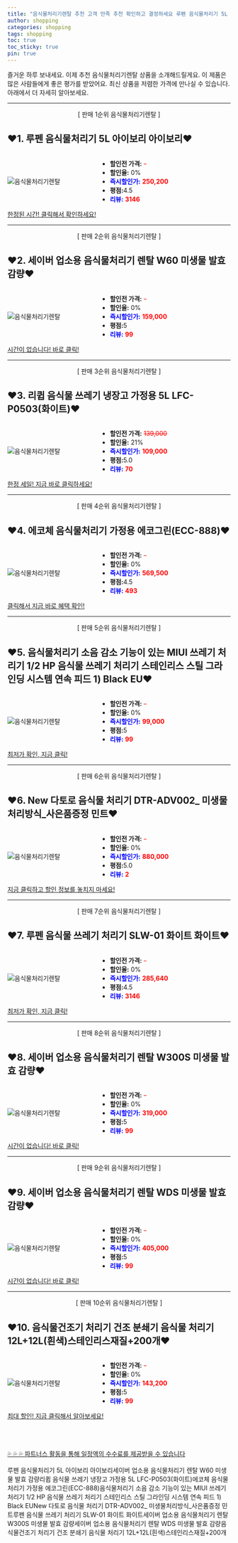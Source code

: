 ```yaml
---
title: "음식물처리기렌탈 추천 고객 만족 추천 확인하고 결정하세요 루펜 음식물처리기 5L 아이보리 아이보리"
author: shopping
categories: shopping
tags: shopping
toc: true
toc_sticky: true
pin: true
---
```

즐거운 하루 보내세요. 이제 추천 음식물처리기렌탈 상품을 소개해드릴게요. 이 제품은 많은 사람들에게 좋은 평가를 받았어요. 최신 상품을 저렴한 가격에 만나실 수 있습니다. 아래에서 더 자세히 알아보세요.

---
<p class="toplist" style="margin: 0 auto; display: block; width: fit-content;">[ 판매 1순위 음식물처리기렌탈 ]</p>

<h2><strong>❤️1. 루펜 음식물처리기 5L 아이보리 아이보리❤️</strong></h2>

<div style="display: flex; align-items: center;">
    <div style="flex: 0.4;">
        <img src="https://thumbnail7.coupangcdn.com/thumbnails/remote/230x230ex/image/retail/images/2023/10/10/13/8/1d47b461-635a-4d85-a84d-81a3536fb4ae.jpg" alt="음식물처리기렌탈" style="max-width: 100%;">
    </div>
    <div style="flex: 0.6; margin-left: 10px;">
        <ul>
            <li><strong>할인전 가격:</strong> <del style="color: red;">-</del></li>
            <li><strong>할인율:</strong> 0%</li>
            <li><span style='color:blue'><strong>즉시할인가:</strong></span> <span style='color:red'><strong>250,200</strong></span></li>
            <li><strong>평점:</strong>4.5</li>
            <li><span style='color:blue'><strong>리뷰:</strong></span> <span style='color:red'><strong>3146</strong></span></li>
        </ul>
    </div>
</div>
<div class="center">
    <a href="https://selin100587001.github.io?lptag=AF9450613&subid=githubio&pageKey=6197874555&traceid=V0-153&itemId=19348287342&vendorItemId=87402710938" class="myButton">
        한정된 시간! 클릭해서 확인하세요!
    </a>
</div>


---
<p class="toplist" style="margin: 0 auto; display: block; width: fit-content;">[ 판매 2순위 음식물처리기렌탈 ]</p>

<h2><strong>❤️2. 세이버 업소용 음식물처리기 렌탈 W60 미생물 발효 감량❤️</strong></h2>

<div style="display: flex; align-items: center;">
    <div style="flex: 0.4;">
        <img src="https://thumbnail7.coupangcdn.com/thumbnails/remote/230x230ex/image/vendor_inventory/fa75/fea4e1eb88bf6d9ff676471dd91c157e3836395ab5d8b3ebc9d293e7fb93.png" alt="음식물처리기렌탈" style="max-width: 100%;">
    </div>
    <div style="flex: 0.6; margin-left: 10px;">
        <ul>
            <li><strong>할인전 가격:</strong> <del style="color: red;">-</del></li>
            <li><strong>할인율:</strong> 0%</li>
            <li><span style='color:blue'><strong>즉시할인가:</strong></span> <span style='color:red'><strong>159,000</strong></span></li>
            <li><strong>평점:</strong>5</li>
            <li><span style='color:blue'><strong>리뷰:</strong></span> <span style='color:red'><strong>99</strong></span></li>
        </ul>
    </div>
</div>
<div class="center">
    <a href="https://selin100587001.github.io?lptag=AF9450613&subid=githubio&pageKey=8049395485&traceid=V0-153&itemId=22568967394&vendorItemId=89610827341" class="myButton">
        시간이 없습니다! 바로 클릭!
    </a>
</div>


---
<p class="toplist" style="margin: 0 auto; display: block; width: fit-content;">[ 판매 3순위 음식물처리기렌탈 ]</p>

<h2><strong>❤️3. 리큅 음식물 쓰레기 냉장고 가정용 5L LFC-P0503(화이트)❤️</strong></h2>

<div style="display: flex; align-items: center;">
    <div style="flex: 0.4;">
        <img src="https://thumbnail7.coupangcdn.com/thumbnails/remote/230x230ex/image/retail/images/2024/02/27/9/5/ec0b789c-d503-40f4-923e-f30bbc1ec33d.jpg" alt="음식물처리기렌탈" style="max-width: 100%;">
    </div>
    <div style="flex: 0.6; margin-left: 10px;">
        <ul>
            <li><strong>할인전 가격:</strong> <del style="color: red;">139,000</del></li>
            <li><strong>할인율:</strong> 21%</li>
            <li><span style='color:blue'><strong>즉시할인가:</strong></span> <span style='color:red'><strong>109,000</strong></span></li>
            <li><strong>평점:</strong>5.0</li>
            <li><span style='color:blue'><strong>리뷰:</strong></span> <span style='color:red'><strong>70</strong></span></li>
        </ul>
    </div>
</div>
<div class="center">
    <a href="https://selin100587001.github.io?lptag=AF9450613&subid=githubio&pageKey=7684814991&traceid=V0-153&itemId=14917465776&vendorItemId=88820261382" class="myButton">
        한정 세일! 지금 바로 클릭하세요!
    </a>
</div>


---
<p class="toplist" style="margin: 0 auto; display: block; width: fit-content;">[ 판매 4순위 음식물처리기렌탈 ]</p>

<h2><strong>❤️4. 에코체 음식물처리기 가정용 에코그린(ECC-888)❤️</strong></h2>

<div style="display: flex; align-items: center;">
    <div style="flex: 0.4;">
        <img src="https://thumbnail9.coupangcdn.com/thumbnails/remote/230x230ex/image/rs_quotation_api/4nxppxvj/a3c54953b7d34229987eea1b0d6959ca.JPG" alt="음식물처리기렌탈" style="max-width: 100%;">
    </div>
    <div style="flex: 0.6; margin-left: 10px;">
        <ul>
            <li><strong>할인전 가격:</strong> <del style="color: red;">-</del></li>
            <li><strong>할인율:</strong> 0%</li>
            <li><span style='color:blue'><strong>즉시할인가:</strong></span> <span style='color:red'><strong>569,500</strong></span></li>
            <li><strong>평점:</strong>4.5</li>
            <li><span style='color:blue'><strong>리뷰:</strong></span> <span style='color:red'><strong>493</strong></span></li>
        </ul>
    </div>
</div>
<div class="center">
    <a href="https://selin100587001.github.io?lptag=AF9450613&subid=githubio&pageKey=4564146659&traceid=V0-153&itemId=5564597651&vendorItemId=72863970053" class="myButton">
        클릭해서 지금 바로 혜택 확인!
    </a>
</div>


---
<p class="toplist" style="margin: 0 auto; display: block; width: fit-content;">[ 판매 5순위 음식물처리기렌탈 ]</p>

<h2><strong>❤️5. 음식물처리기 소음 감소 기능이 있는 MIUI 쓰레기 처리기 1/2 HP 음식물 쓰레기 처리기 스테인리스 스틸 그라인딩 시스템 연속 피드 1) Black  EU❤️</strong></h2>

<div style="display: flex; align-items: center;">
    <div style="flex: 0.4;">
        <img src="https://thumbnail7.coupangcdn.com/thumbnails/remote/230x230ex/image/vendor_inventory/dea9/28e500803b00ac9dcac8d01acb5dabb2ba9254a048e43525709522062eb7.jpg" alt="음식물처리기렌탈" style="max-width: 100%;">
    </div>
    <div style="flex: 0.6; margin-left: 10px;">
        <ul>
            <li><strong>할인전 가격:</strong> <del style="color: red;">-</del></li>
            <li><strong>할인율:</strong> 0%</li>
            <li><span style='color:blue'><strong>즉시할인가:</strong></span> <span style='color:red'><strong>99,000</strong></span></li>
            <li><strong>평점:</strong>5</li>
            <li><span style='color:blue'><strong>리뷰:</strong></span> <span style='color:red'><strong>99</strong></span></li>
        </ul>
    </div>
</div>
<div class="center">
    <a href="https://selin100587001.github.io?lptag=AF9450613&subid=githubio&pageKey=7678361741&traceid=V0-153&itemId=20502397221&vendorItemId=90129670427" class="myButton">
        최저가 확인, 지금 클릭!
    </a>
</div>


---
<p class="toplist" style="margin: 0 auto; display: block; width: fit-content;">[ 판매 6순위 음식물처리기렌탈 ]</p>

<h2><strong>❤️6. New 다토로 음식물 처리기 DTR-ADV002_ 미생물처리방식_사은품증정 민트❤️</strong></h2>

<div style="display: flex; align-items: center;">
    <div style="flex: 0.4;">
        <img src="https://thumbnail7.coupangcdn.com/thumbnails/remote/230x230ex/image/vendor_inventory/8de2/e5513604e00153cfe0848ffa72ab625a2f306eb7f68096392d1ab0e0a9b6.png" alt="음식물처리기렌탈" style="max-width: 100%;">
    </div>
    <div style="flex: 0.6; margin-left: 10px;">
        <ul>
            <li><strong>할인전 가격:</strong> <del style="color: red;">-</del></li>
            <li><strong>할인율:</strong> 0%</li>
            <li><span style='color:blue'><strong>즉시할인가:</strong></span> <span style='color:red'><strong>880,000</strong></span></li>
            <li><strong>평점:</strong>5.0</li>
            <li><span style='color:blue'><strong>리뷰:</strong></span> <span style='color:red'><strong>2</strong></span></li>
        </ul>
    </div>
</div>
<div class="center">
    <a href="https://selin100587001.github.io?lptag=AF9450613&subid=githubio&pageKey=1583362187&traceid=V0-153&itemId=2706608863&vendorItemId=70696896699" class="myButton">
        지금 클릭하고 할인 정보를 놓치지 마세요!
    </a>
</div>


---
<p class="toplist" style="margin: 0 auto; display: block; width: fit-content;">[ 판매 7순위 음식물처리기렌탈 ]</p>

<h2><strong>❤️7. 루펜 음식물 쓰레기 처리기 SLW-01 화이트 화이트❤️</strong></h2>

<div style="display: flex; align-items: center;">
    <div style="flex: 0.4;">
        <img src="https://thumbnail9.coupangcdn.com/thumbnails/remote/230x230ex/image/product/image/vendoritem/2017/08/10/3179203396/ede3cabf-55a5-40a2-87a4-a2e47afd56ab.jpg" alt="음식물처리기렌탈" style="max-width: 100%;">
    </div>
    <div style="flex: 0.6; margin-left: 10px;">
        <ul>
            <li><strong>할인전 가격:</strong> <del style="color: red;">-</del></li>
            <li><strong>할인율:</strong> 0%</li>
            <li><span style='color:blue'><strong>즉시할인가:</strong></span> <span style='color:red'><strong>285,640</strong></span></li>
            <li><strong>평점:</strong>4.5</li>
            <li><span style='color:blue'><strong>리뷰:</strong></span> <span style='color:red'><strong>3146</strong></span></li>
        </ul>
    </div>
</div>
<div class="center">
    <a href="https://selin100587001.github.io?lptag=AF9450613&subid=githubio&pageKey=6197874555&traceid=V0-153&itemId=12288028245&vendorItemId=3179203396" class="myButton">
        최저가 확인, 지금 클릭!
    </a>
</div>


---
<p class="toplist" style="margin: 0 auto; display: block; width: fit-content;">[ 판매 8순위 음식물처리기렌탈 ]</p>

<h2><strong>❤️8. 세이버 업소용 음식물처리기 렌탈 W300S 미생물 발효 감량❤️</strong></h2>

<div style="display: flex; align-items: center;">
    <div style="flex: 0.4;">
        <img src="https://thumbnail7.coupangcdn.com/thumbnails/remote/230x230ex/image/vendor_inventory/fa75/fea4e1eb88bf6d9ff676471dd91c157e3836395ab5d8b3ebc9d293e7fb93.png" alt="음식물처리기렌탈" style="max-width: 100%;">
    </div>
    <div style="flex: 0.6; margin-left: 10px;">
        <ul>
            <li><strong>할인전 가격:</strong> <del style="color: red;">-</del></li>
            <li><strong>할인율:</strong> 0%</li>
            <li><span style='color:blue'><strong>즉시할인가:</strong></span> <span style='color:red'><strong>319,000</strong></span></li>
            <li><strong>평점:</strong>5</li>
            <li><span style='color:blue'><strong>리뷰:</strong></span> <span style='color:red'><strong>99</strong></span></li>
        </ul>
    </div>
</div>
<div class="center">
    <a href="https://selin100587001.github.io?lptag=AF9450613&subid=githubio&pageKey=8049410461&traceid=V0-153&itemId=22569050365&vendorItemId=89610910052" class="myButton">
        시간이 없습니다! 바로 클릭!
    </a>
</div>


---
<p class="toplist" style="margin: 0 auto; display: block; width: fit-content;">[ 판매 9순위 음식물처리기렌탈 ]</p>

<h2><strong>❤️9. 세이버 업소용 음식물처리기 렌탈 WDS 미생물 발효 감량❤️</strong></h2>

<div style="display: flex; align-items: center;">
    <div style="flex: 0.4;">
        <img src="https://thumbnail7.coupangcdn.com/thumbnails/remote/230x230ex/image/vendor_inventory/fa75/fea4e1eb88bf6d9ff676471dd91c157e3836395ab5d8b3ebc9d293e7fb93.png" alt="음식물처리기렌탈" style="max-width: 100%;">
    </div>
    <div style="flex: 0.6; margin-left: 10px;">
        <ul>
            <li><strong>할인전 가격:</strong> <del style="color: red;">-</del></li>
            <li><strong>할인율:</strong> 0%</li>
            <li><span style='color:blue'><strong>즉시할인가:</strong></span> <span style='color:red'><strong>405,000</strong></span></li>
            <li><strong>평점:</strong>5</li>
            <li><span style='color:blue'><strong>리뷰:</strong></span> <span style='color:red'><strong>99</strong></span></li>
        </ul>
    </div>
</div>
<div class="center">
    <a href="https://selin100587001.github.io?lptag=AF9450613&subid=githubio&pageKey=8051591843&traceid=V0-153&itemId=22583696900&vendorItemId=89625455321" class="myButton">
        시간이 없습니다! 바로 클릭!
    </a>
</div>


---
<p class="toplist" style="margin: 0 auto; display: block; width: fit-content;">[ 판매 10순위 음식물처리기렌탈 ]</p>

<h2><strong>❤️10. 음식물건조기 처리기 건조 분쇄기 음식물 처리기 12L+12L(흰색)스테인리스재질+200개❤️</strong></h2>

<div style="display: flex; align-items: center;">
    <div style="flex: 0.4;">
        <img src="https://thumbnail7.coupangcdn.com/thumbnails/remote/230x230ex/image/vendor_inventory/e724/7d0b1c1bff678309ab23ad627f20116bddccd4183644854e46a3a12f78e4.jpg" alt="음식물처리기렌탈" style="max-width: 100%;">
    </div>
    <div style="flex: 0.6; margin-left: 10px;">
        <ul>
            <li><strong>할인전 가격:</strong> <del style="color: red;">-</del></li>
            <li><strong>할인율:</strong> 0%</li>
            <li><span style='color:blue'><strong>즉시할인가:</strong></span> <span style='color:red'><strong>143,200</strong></span></li>
            <li><strong>평점:</strong>5</li>
            <li><span style='color:blue'><strong>리뷰:</strong></span> <span style='color:red'><strong>99</strong></span></li>
        </ul>
    </div>
</div>
<div class="center">
    <a href="https://selin100587001.github.io?lptag=AF9450613&subid=githubio&pageKey=8080913749&traceid=V0-153&itemId=22785677413&vendorItemId=89820702503" class="myButton">
        최대 할인! 지금 클릭해서 알아보세요!
    </a>
</div>

<br><br><br>[💦 💦 💦 파트너스 활동을 통해 일정액의 수수료를 제공받을 수 있습니다](https://link.coupang.com/a/bcpT2c)<br><br>루펜 음식물처리기 5L 아이보리 아이보리세이버 업소용 음식물처리기 렌탈 W60 미생물 발효 감량리큅 음식물 쓰레기 냉장고 가정용 5L LFC-P0503(화이트)에코체 음식물처리기 가정용 에코그린(ECC-888)음식물처리기 소음 감소 기능이 있는 MIUI 쓰레기 처리기 1/2 HP 음식물 쓰레기 처리기 스테인리스 스틸 그라인딩 시스템 연속 피드 1) Black  EUNew 다토로 음식물 처리기 DTR-ADV002_ 미생물처리방식_사은품증정 민트루펜 음식물 쓰레기 처리기 SLW-01 화이트 화이트세이버 업소용 음식물처리기 렌탈 W300S 미생물 발효 감량세이버 업소용 음식물처리기 렌탈 WDS 미생물 발효 감량음식물건조기 처리기 건조 분쇄기 음식물 처리기 12L+12L(흰색)스테인리스재질+200개